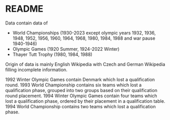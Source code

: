# README

Data contain data of 
- World Championships (1930-2023 except olympic years 1932, 1936, 1948, 1952, 1956, 1960, 1964, 1968, 1980, 1984, 1988 and war pause 1940-1946)
- Olympic Games (1920 Summer, 1924-2022 Winter)
- Thayer Tutt Trophy (1980, 1984, 1988)

Origin of data is mainly English Wikipedia with Czech and German Wikipedia filling incomplete information.

1992 Winter Olympic Games contain Denmark which lost a qualification round.
1993 World Championship contains six teams which lost a qualification phase, grouped into two groups based on their qualification round placement.
1994 Winter Olympic Games contain four teams which lost a qualification phase, ordered by their placement in a qualification table.
1994 World Championship contains two teams which lost a qualification phase.